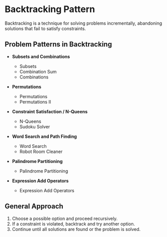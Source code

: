 # Backtracking Pattern

Backtracking is a technique for solving problems incrementally, abandoning solutions that fail to satisfy constraints.

## Problem Patterns in Backtracking

- **Subsets and Combinations**
  - Subsets
  - Combination Sum
  - Combinations

- **Permutations**
  - Permutations
  - Permutations II

- **Constraint Satisfaction / N-Queens**
  - N-Queens
  - Sudoku Solver

- **Word Search and Path Finding**
  - Word Search
  - Robot Room Cleaner

- **Palindrome Partitioning**
  - Palindrome Partitioning

- **Expression Add Operators**
  - Expression Add Operators

## General Approach
1. Choose a possible option and proceed recursively.
2. If a constraint is violated, backtrack and try another option.
3. Continue until all solutions are found or the problem is solved.
